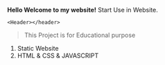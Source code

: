 **Hello Welcome to my website!**
Start Use in Website.

    <Header></header>

> This Project is for  Educational purpose

 1. Static Website
 2. HTML & CSS & JAVASCRIPT
